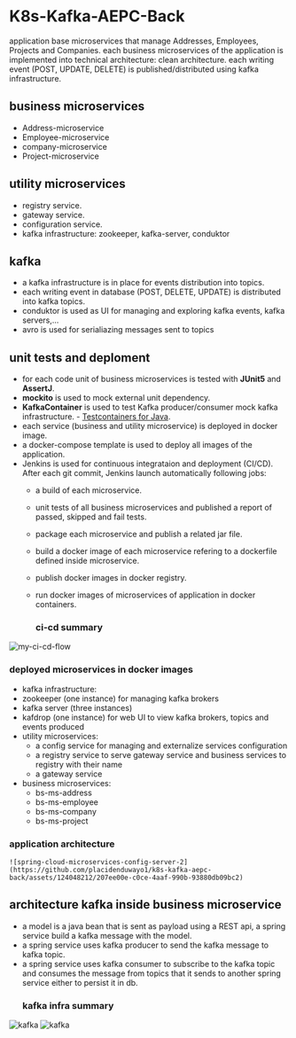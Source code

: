 # K8s-Kafka-AEPC-Back
application base microservices that manage Addresses, Employees, Projects and Companies. each business microservices of the application is implemented into technical architecture: clean architecture. each writing event (POST, UPDATE, DELETE) is published/distributed using kafka infrastructure.
## business microservices
- Address-microservice 
- Employee-microservice 
- company-microservice
- Project-microservice
## utility microservices
- registry service.
- gateway service.
- configuration service.
- kafka infrastructure: zookeeper, kafka-server, conduktor
## kafka
- a kafka infrastructure is in place for events distribution into topics.
- each writing event in database (POST, DELETE, UPDATE) is distributed into kafka topics.
- conduktor is used as UI for managing and exploring kafka events, kafka servers,...
- avro is used for serialiazing messages sent to topics
## unit tests and deploment
- for each code unit of business microservices is tested with **JUnit5** and **AssertJ**.
- **mockito** is used to mock external unit dependency.
- **KafkaContainer** is used  to test Kafka producer/consumer mock kafka infrastructure.
      - [Testcontainers for Java](https://java.testcontainers.org/modules/kafka/).
- each service (business and utility microservice) is deployed in docker image.
- a docker-compose template is used to deploy all images of the application.
- Jenkins is used for continuous integrataion and deployment (CI/CD). After each git commit, Jenkins launch automatically following jobs:
  - a build of each microservice.
  - unit tests of all business microservices and published a report of passed, skipped and fail tests.
  - package each microservice and publish a related jar file.
  - build a docker image of each microservice refering to a dockerfile defined inside microservice.
  - publish docker images in docker registry.
  - run docker images of microservices of application in docker containers.
 
    ### ci-cd summary

![my-ci-cd-flow](https://github.com/placidenduwayo1/k8s-kafka-aepc-back/assets/124048212/35dcc453-9f99-48bf-b4ee-505ee4230cdd)

 ### deployed microservices in docker images
 - kafka infrastructure:
  - zookeeper (one instance) for managing kafka brokers
  - kafka server (three instances)
  - kafdrop (one instance) for web UI to view kafka brokers, topics and events produced
- utility microservices:
  - a config service for managing and externalize services configuration
  - a registry service to serve gateway service and business services to registry with their name
  - a gateway service 
- business microservices:
  - bs-ms-address
  - bs-ms-employee
  - bs-ms-company
  - bs-ms-project
### application architecture

    ![spring-cloud-microservices-config-server-2](https://github.com/placidenduwayo1/k8s-kafka-aepc-back/assets/124048212/207ee00e-c0ce-4aaf-990b-93880db09bc2)

## architecture kafka inside business microservice
- a model is a java bean that is sent as payload using a REST api, a spring service build a kafka message with the model.
- a spring service uses kafka producer to send the kafka message to kafka topic.
- a spring service uses kafka consumer to subscribe to the kafka topic and consumes the message from topics that it sends to another spring service either to persist it in db.
  ### kafka infra summary    
![kafka](https://github.com/placidenduwayo1/k8s-kafka-aepc-back/assets/124048212/8ed4f7dc-355c-4dcf-b3fb-5cc5a2fb4a85)
![kafka](https://github.com/placidenduwayo1/k8s-kafka-aepc-back/assets/124048212/f26f3105-b079-43e2-ba25-67f837d4e881)
